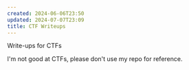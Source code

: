 ```yaml
---
created: 2024-06-06T23:50
updated: 2024-07-07T23:09
title: CTF Writeups
---
```


Write-ups for CTFs

I'm not good at CTFs, please don't use my repo for reference.
